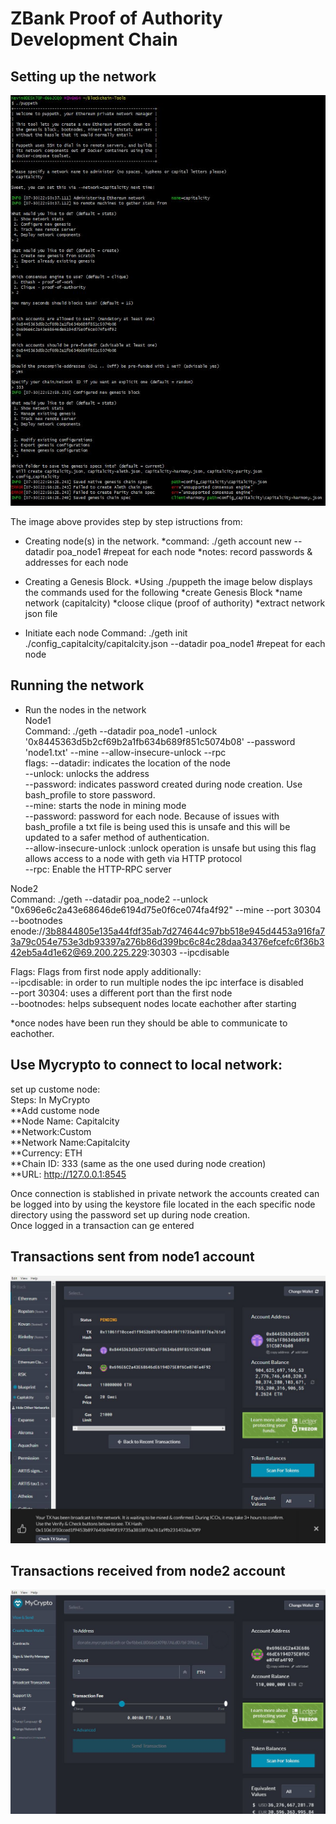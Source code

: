 # ZBank Proof of Authority Development Chain
## Setting up the network
![](screenshots/puppeth_config.JPG "Network Configuration")


The image above provides step by step istructions from:

* Creating node(s) in the network.
	*command: ./geth account new --datadir poa_node1 #repeat for each node
	*notes: record passwords & addresses for each node
	

* Creating a Genesis Block.
	*Using ./puppeth the image below displays the commands used for the following
		*create Genesis Block
		*name network (capitalcity)
		*cloose clique (proof of authority)
		*extract network json file
		
* Initiate each node
Command: ./geth init ./config_capitalcity/capitalcity.json --datadir poa_node1 #repeat for each node

## Running the network

* Run the nodes in the network  
Node1  
Command: ./geth --datadir poa_node1 -unlock '0x8445363d5b2cf69b2a1fb634b689f851c5074b08' --password 'node1.txt' --mine --allow-insecure-unlock --rpc  
flags: 
--datadir: indicates the location of the node  
--unlock: unlocks the address  
--password: indicates password created during node creation. Use bash_profile to store password.  
--mine: starts the node in mining mode  
--password: password for each node. Because of issues with bash_profile a txt file is being used this is unsafe and this will be updated to a safer method of authentication.  
--allow-insecure-unlock :unlock operation is unsafe but using this flag allows access to a node with geth via HTTP protocol  
--rpc: Enable the HTTP-RPC server  

Node2   
Command: ./geth --datadir poa_node2 --unlock "0x696e6c2a43e68646de6194d75e0f6ce074fa4f92" --mine --port 30304 --bootnodes enode://3b8844805e135a44fdf35ab7d274644c97bb518e945d4453a916fa73a79c054e753e3db93397a276b86d399bc6c84c28daa34376efcefc6f36b342eb5a4d1e62@69.200.225.229:30303 --ipcdisable  

Flags: Flags from first node apply additionally:  
--ipcdisable: in order to run multiple nodes the ipc interface is disabled  
--port 30304: uses a different port than the first node  
--bootnodes: helps subsequent nodes locate eachother after starting  

*once nodes have been run they should be able to communicate to eachother.

## Use Mycrypto to connect to local network:
set up custome node:  
Steps: In MyCrypto  
**Add custome node  
**Node Name: Capitalcity  
**Network:Custom  
**Network Name:Capitalcity  
**Currency: ETH  
**Chain ID: 333 (same as the one used during node creation)  
**URL: http://127.0.0.1:8545  


Once connection is stablished in private network the accounts created can be logged into by using the keystore file located in the each specific node directory using the password set up during node creation.  
Once logged in a transaction can ge entered
## Transactions sent from node1 account
![](screenshots/Transaction_sent.JPG "Node1 send")

## Transactions received from node2 account
![](screenshots/Transaction_received.JPG "Node2 receive")
